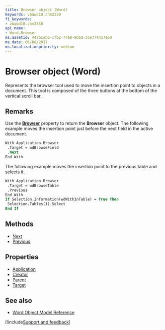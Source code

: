 ```yaml
---
title: Browser object (Word)
keywords: vbawd10.chm2350
f1_keywords:
- vbawd10.chm2350
api_name:
- Word.Browser
ms.assetid: 447bcab6-cfb2-77b0-9bbd-35e774417a60
ms.date: 06/08/2017
ms.localizationpriority: medium
---
```



# Browser object (Word)

Represents the browser tool used to move the insertion point to objects in a document. This tool is composed of the three buttons at the bottom of the vertical scroll bar.


## Remarks

Use the **[Browser](Word.Application.Browser.md)** property to return the **Browser** object. The following example moves the insertion point just before the next field in the active document.


```vb
With Application.Browser 
 .Target = wdBrowseField 
 .Next 
End With
```

The following example moves the insertion point to the previous table and selects it.




```vb
With Application.Browser 
 .Target = wdBrowseTable 
 .Previous 
End With 
If Selection.Information(wdWithInTable) = True Then 
 Selection.Tables(1).Select 
End If
```

## Methods

- [Next](Word.Browser.Next.md)
- [Previous](Word.Browser.Previous.md)

## Properties

- [Application](Word.Browser.Application.md)
- [Creator](Word.Browser.Creator.md)
- [Parent](Word.Browser.Parent.md)
- [Target](Word.Browser.Target.md)

## See also

- [Word Object Model Reference](overview/Word/object-model.md)

[!include[Support and feedback](~/includes/feedback-boilerplate.md)]